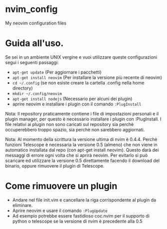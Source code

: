 # nvim_config
My neovim configuration files

# Guida all'uso.
Se sei in un ambiente UNIX vergine e vuoi utilizzare queste configurazioni segui i seguenti passaggi:
- `apt-get update` (Per aggiornare i pacchetti)
- `apt-get install neovim` (Per installare la versione più recente di neovim)
- `cd ~/.config` (se non esiste creare la cartella .config nella home directory)
- `mkdir ~/.config/neovim`
- `apt-get install nodejs` (Necessario per alcuni dei plugin)
- aprire neovim e installare i plugin con il comando `:PlugInstall`

Nota: Il repository praticamente contiene i file di impostazioni personali e il plugin manager, per questo è necessario installare i plugin con :PlugInstall.
I file relativi ai plugin non sono caricati sul repository sia perchè occuperebbero troppo spazio, sia perchè non sarebbero aggiornati.

Nota: Al momento della scrittura la versione ultima di nvim è 0.4.4. Perchè funzioni Telescope è necessaria la versione 0.5 (almeno) che non viene in automatico installata dal repo (con apt-get install neovim).
Questo darà dei messaggi di errore ogni volta che si aprirà neovim. Per evitarlo si può scaricare ed utilizzare la versione 0.5 direttamente facendo il download del binario, oppure rimuovere il plugin di Telescope.
# Come rimuovere un plugin
- Andare nel file init.vim e cancellare la riga corrispondente al plugin da eliminare.
- Aprire neovim e usare il comando `:PlugUpdate`
- Ad esempio potrebbe essere fastidioso coc.nvim per il supporto di python o telescope se la versione di nvim è precedente alla 0.5


